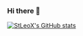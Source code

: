 ### Hi there 👋

[![StLeoX's GitHub stats](https://github-readme-stats.vercel.app/api?username=StLeoX)](https://github.com/anuraghazra/github-readme-stats)
